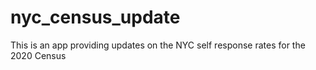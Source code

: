 # nyc_census_update
This is an app providing updates on the NYC self response rates for the 2020 Census
